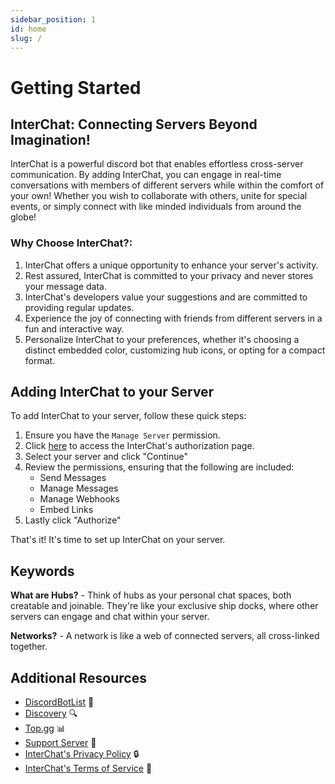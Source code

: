 ```yaml
---
sidebar_position: 1
id: home
slug: /
---
```

# Getting Started

## InterChat: Connecting Servers Beyond Imagination!
InterChat is a powerful discord bot that enables effortless cross-server communication. By adding InterChat, you can engage in real-time conversations with members of different servers while within the comfort of your own!
Whether you wish to collaborate with others, unite for special events, or simply connect with like minded individuals from around the globe!


### Why Choose InterChat?:

1. InterChat offers a unique opportunity to enhance your server's activity.
2. Rest assured, InterChat is committed to your privacy and never stores your message data.
3. InterChat's developers value your suggestions and are committed to providing regular updates.
4. Experience the joy of connecting with friends from different servers in a fun and interactive way.
5. Personalize InterChat to your preferences, whether it's choosing a distinct embedded color, customizing hub icons, or opting for a compact format.


## Adding InterChat to your Server

To add InterChat to your server, follow these quick steps:

1. Ensure you have the ```Manage Server``` permission.
2. Click [here](https://discord-interchat.github.io/invite) to access the InterChat's authorization page.
3. Select your server and click "Continue"
4. Review the permissions, ensuring that the following are included:
   - Send Messages
   - Manage Messages
   - Manage Webhooks
   - Embed Links
5. Lastly click "Authorize"

That's it! It's time to set up InterChat on your server.

## Keywords

**What are Hubs?** - Think of hubs as your personal chat spaces, both creatable and joinable. They're like your exclusive ship docks, where other servers can engage and chat within your server.

**Networks?** - A network is like a web of connected servers, all cross-linked together.

## Additional Resources
- [DiscordBotList](https://discordbotlist.com/bots/chatbot) 🤖
- [Discovery](https://discord.com/application-directory/769921109209907241) 🔍
- [Top.gg](https://top.gg/bot/769921109209907241) 📊
- [Support Server](https://discord.gg/EY77XNP7q9) 🚀
- [InterChat's Privacy Policy](../important/privacy.md) 🔒
- [InterChat's Terms of Service](../important/terms.md) 📜
